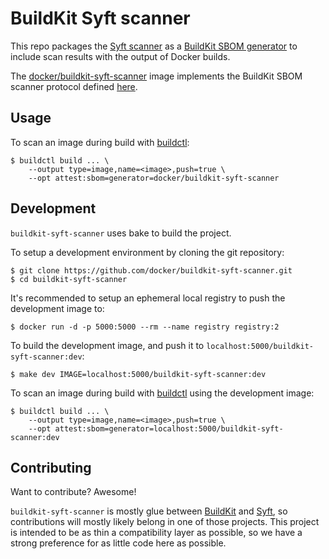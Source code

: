 # BuildKit Syft scanner

This repo packages the [Syft scanner](https://github.com/anchore/syft) as a
[BuildKit SBOM generator](https://github.com/moby/buildkit/blob/master/docs/attestations/sbom.md)
to include scan results with the output of Docker builds.

The [docker/buildkit-syft-scanner](https://hub.docker.com/r/docker/buildkit-syft-scanner)
image implements the BuildKit SBOM scanner protocol defined
[here](https://github.com/moby/buildkit/blob/master/docs/attestations/sbom-protocol.md).

## Usage

To scan an image during build with [buildctl](https://github.com/moby/buildkit):

    $ buildctl build ... \
        --output type=image,name=<image>,push=true \
        --opt attest:sbom=generator=docker/buildkit-syft-scanner

## Development

`buildkit-syft-scanner` uses bake to build the project.

To setup a development environment by cloning the git repository:

    $ git clone https://github.com/docker/buildkit-syft-scanner.git
    $ cd buildkit-syft-scanner

It's recommended to setup an ephemeral local registry to push the development
image to:

    $ docker run -d -p 5000:5000 --rm --name registry registry:2

To build the development image, and push it to `localhost:5000/buildkit-syft-scanner:dev`:

    $ make dev IMAGE=localhost:5000/buildkit-syft-scanner:dev 

To scan an image during build with [buildctl](https://github.com/moby/buildkit)
using the development image:

    $ buildctl build ... \
        --output type=image,name=<image>,push=true \
        --opt attest:sbom=generator=localhost:5000/buildkit-syft-scanner:dev

## Contributing

Want to contribute? Awesome!

`buildkit-syft-scanner` is mostly glue between [BuildKit](https://github.com/moby/buildkit)
and [Syft](https://github.com/anchore/syft), so contributions will mostly
likely belong in one of those projects. This project is intended to be as thin
a compatibility layer as possible, so we have a strong preference for as little
code here as possible.
